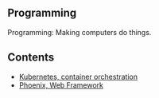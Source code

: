 ## Programming

Programming: Making computers do things.

## Contents

* [Kubernetes, container orchestration](./kubernetes/)
* [Phoenix, Web Framework](./phoenix/)

